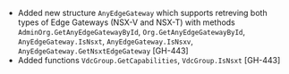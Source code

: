 * Added new structure `AnyEdgeGateway` which supports retreving both types of Edge Gateways (NSX-V
  and NSX-T) with methods `AdminOrg.GetAnyEdgeGatewayById`, `Org.GetAnyEdgeGatewayById`,
  `AnyEdgeGateway.IsNsxt`, `AnyEdgeGateway.IsNsxv`, `AnyEdgeGateway.GetNsxtEdgeGateway` [GH-443]
* Added functions `VdcGroup.GetCapabilities`, `VdcGroup.IsNsxt` [GH-443]

